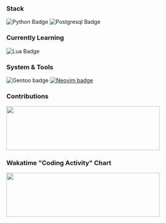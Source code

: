 <h3>Stack</h3>

![Python Badge](https://img.shields.io/badge/python-%25.svg?style=for-the-badge&logoColor=dadada&color=000000&logo=python)
![Postgresql Badge](https://img.shields.io/badge/postgresql-%25.svg?style=for-the-badge&logoColor=dadada&color=000000&logo=postgresql)

<h3><b>Currently Learning</b></h3>

![Lua Badge](https://img.shields.io/badge/lua-%25.svg?style=for-the-badge&color=000000&logoColor=dadada&logo=lua)

<h3>System & Tools</h3>

![Gentoo badge](https://img.shields.io/badge/gentoo-%25.svg?style=for-the-badge&color=000000&logoColor=dadada&logo=gentoo)
[![Neovim badge](https://img.shields.io/badge/neovim-%25.svg?style=for-the-badge&color=000000&logoColor=dadada&logo=neovim)](https://github.com/mrtnvgr/init.lua)

<!-- TOLEARN LIST: -->
<!-- - Rust -->

<h3><b>Contributions</b></h3>

<img
    src="https://github-readme-stats-git-masterrstaa-rickstaa.vercel.app/api?username=mrtnvgr&count_private=true&hide_title=true&bg_color=000000&text_color=dadada&show_icons=true&icon_color=dadada&ring_color=dadada&include_all_commits=true&hide=stars,contribs&border_radius=0&hide_rank=true&card_width=400px&custom_title=."
    width="400px"
    height="115px"
/>

<h3><b>Wakatime "Coding Activity" Chart</b></h3>

<!-- use github actions, add Languages(with whitelist), editor/os-->

<img
     src="https://wakatime.com/share/@mrtnvgr/eece2036-2ca2-4e7e-9d14-8aacf1b490de.svg"
     width="400px"
     height="115px"
/>
